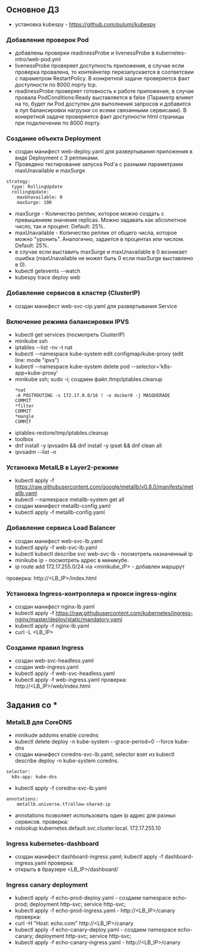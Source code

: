 ## Основное ДЗ

- установка kubespy - https://github.com/pulumi/kubespy

### Добавление проверок Pod
- добавлены проверки readinessProbe и livenessProbe в kubernetes-intro/web-pod.yml
- livenessProbe проверяет доступность приложения, в случае если проверка провалена, то контейнетер перезапускается в соответсвии c параметром RestartPolicy. В конкретной задаче проверяется факт доступности по 8000 порту tcp.
- readinessProbe проверяет готовность к работе приложения, в случае провала PodConditions:Ready выставляется в false (Параметр влияет на то, будет ли Pod доступен для выполнения запросов и добавится в пул балансировки нагрузки со всеми связанными сервисами). В конкретной задаче проверяется факт доступности html страницы при подключении по 8000 порту.

### Создание объекта Deployment
- создан манифест web-deploy.yaml для развертывания приложения в виде Deployment с 3 репликами.
- Проведено тестирование запуска Pod'a c разными параметрами maxUnavailable и maxSurge
```
strategy:
  type: RollingUpdate
  rollingUpdate:
    maxUnavailable: 0
    maxSurge: 100
```
- maxSurge - Количество реплик, которое можно создать с превышением значения replicas. Можно задавать как абсолютное число, так и процент. Default: 25%.
- maxUnavailable - Количество реплик от общего числа, которое можно "уронить". Аналогично, задается в процентах или числом. Default: 25%.
- в случае если выставить maxSurge и maxUnavailable в 0 возникает ошибка (maxUnavailable не может быть 0 если maxSurge выставлено в 0).
- kubectl getevents --watch
- kubespy trace deploy web
### Добавление сервисов в кластер (ClusterIP)
- создан манифест web-svc-cip.yaml для развертывания Service

### Включение режима балансировки IPVS
- kubectl get services (посмотреть ClusterIP)
- minikube ssh
- iptables --list -nv -t nat
- kubectl --namespace kube-system edit configmap/kube-proxy (edit line: mode "ipvs")
- kubectl --namespace kube-system delete pod --selector='k8s-app=kube-proxy'
- minikube ssh; sudo -i; создаем файл /tmp/iptables.cleanup
  ```
  *nat  
  -A POSTROUTING -s 172.17.0.0/16 ! -o docker0 -j MASQUERADE  
  COMMIT  
  *filter  
  COMMIT  
  *mangle  
  COMMIT
  ```
- iptables-restore/tmp/iptables.cleanup
- toolbox
- dnf install -y ipvsadm && dnf install -y ipset && dnf clean all
- ipvsadm --list -n
### Установка MetalLB в Layer2-режиме
- kubectl apply -f https://raw.githubusercontent.com/google/metallb/v0.8.0/manifests/metallb.yaml
- kubectl --namespace metallb-system get all
- создан манифест metallb-config.yaml
- kubectl apply -f metallb-config.yaml

### Добавление сервиса Load Balancer
 - создан манифест web-svc-lb.yaml
 - kubectl apply -f web-svc-lb.yaml
 - kubectl kubectl describe svc web-svc-lb - посмотреть назначенный ip
 - minikube ip - посмотреть адрес в миникубе.
 - ip route add 172.17.255.0/24 via <minikube_IP> - добавлен маршрут

 проверка: http://<LB_IP>/index.html

### Установка Ingress-контроллера и прокси ingress-nginx
- создан манифест nginx-lb.yaml
- kubectl apply -f https://raw.githubusercontent.com/kubernetes/ingress-nginx/master/deploy/static/mandatory.yaml
- kubectl apply -f nginx-lb.yaml
- curl -L <LB_IP>
### Создание правил Ingress
- создан web-svc-headless.yaml
- создан web-ingress.yaml
- kubectl apply -f web-svc-headless.yaml
- kubectl apply -f web-ingress.yaml
проверка: http://<LB_IP>/web/index.html

## Задания со *
### MetalLB для CoreDNS
- minikude addoms enable coredns
- kubectl delete deploy -n kube-system --grace-period=0 --force kube-dns
- создан манифест coredns-svc-lb.yaml; selector взят из kubectl describe deploy -n kube-system coredns.
```
selector:
  k8s-app: kube-dns
```
- kubectl apply -f coredns-svc-lb.yaml
```
annotations:
    metallb.universe.tf/allow-shared-ip
```
- annotations позволяет использовать один ip адрес для разных сервисов.
проверка:
 - nslookup kubernetes.default.svc.cluster.local. 172.17.255.10

### Ingress kubernetes-dashboard
- создан манифест dashboard-ingress.yaml; kubectl apply -f dashboard-ingress.yaml
проверка:
- открыть в браузере <LB_IP>/dashboard/

### Ingress canary deployment
- kubectl apply -f echo-prod-deploy.yaml - создаем namespace echo-prod; deployment http-svc; service http-svc;
- kubectl apply -f echo-prod-ingress.yaml - http://<LB_IP>/canary
проверка:
- curl -H "Host: echo.com" http://<LB_IP>/canary
- kubectl apply -f echo-canary-deploy.yaml - создаем namespace echo-canary; deployment http-svc; service http-svc;
- kubectl apply -f echo-canary-ingress.yaml - http://<LB_IP>/canary
